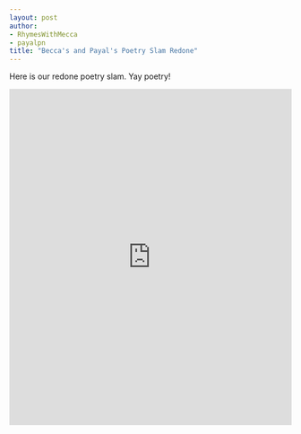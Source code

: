 ```yaml
---
layout: post
author:
- RhymesWithMecca
- payalpn
title: "Becca's and Payal's Poetry Slam Redone"
---
```


Here is our redone poetry slam.  Yay poetry!
<iframe src="https://trinket.io/embed/python/028377d20a" width="100%" height="600" frameborder="0" marginwidth="0" marginheight="0" allowfullscreen></iframe>
